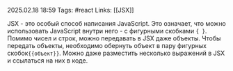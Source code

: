 2025.02.18 18:59
Tags: #react 
Links: [[JSX]]

JSX - это особый способ написания JavaScript. Это означает, что можно использовать JavaScript внутри него - с фигурными скобками `{ }`. Помимо чисел и строк, можно передавать в JSX даже объекты. Чтобы передать объекты, необходимо обернуть объект в пару фигурных скобок`{{объект}}`. Можно даже разместить несколько выражений в JSX и ссылаться на них в коде.
